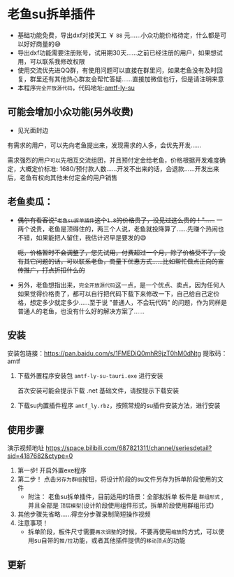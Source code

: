 # 老鱼su拆单插件
+ 基础功能免费，导出dxf对接天工 ￥ `88` 元……小众功能价格待定，什么都是可以好好商量的😅
+ 导出dxf功能需要注册账号，试用期30天……之前已经注册的用户，如果想试用，可以联系我修改权限
+ 使用交流优先进QQ群，有使用问题可以直接在群里问，如果老鱼没有及时回复，群里还有其他热心群友会帮忙答疑……直接加微信也行，但是请注明来意
+ 本程序`完全开放源代码`，代码地址:[amtf-ly-su](https://gitee.com/yiguxianyun/amtf-ly-su)

## 可能会增加小众功能(另外收费)
+ 见光面封边
  
有需求的用户，可以先向老鱼提出来，发现需求的人多，会优先开发……

需求强烈的用户`可以`先相互交流组团，并且预付定金给老鱼，价格根据开发难度确定，大概定价标准: 1680/预付款人数……开发不出来的话，会退款……开发出来后，老鱼有权向其他未付定金的用户销售

## 老鱼卖瓜：
+ ~~偶尔有看客说"`老鱼su拆单插件`这个`1.8`的价格贵了，没见过这么贵的！"……~~ 一两个说贵，老鱼是顶得住的，两三个人说，老鱼就投降算了……先赚个热闹也不错，如果能把人留住，我估计迟早是要发的😄

  ~~呃，价格暂时不会调整了，您先试用，付费超过一个月，除了价格受不了，没有其它问题的话，可以联系老鱼，商量下优惠方式……比如帮忙做点正向的宣传推广，打点折扣什么的~~

+ 另外，老鱼想指出来，`完全开放源代码`这一点，是一个优点、卖点，因为任何人如果觉得价格贵了，都可以自行把代码下载下来修改一下，自己给自己定价格，想定多少就定多少……至于说 "普通人，不会玩代码" 的问题，作为同样是普通人的老鱼，也没有什么好的解决方案了……


## 安装
安装包链接：https://pan.baidu.com/s/1FMEDiQ0mhR9jzT0hM0dNtg 
提取码：amtf

1. 下载外置程序安装包 `amtf-ly-su-tauri.exe` 进行安装

    首次安装可能会提示下载 .net 基础文件，请按提示下载安装

2. 下载su内置插件程序 `amtf_ly.rbz`，按照常规的su插件安装方法，进行安装


## 使用步骤
演示视频地址 https://space.bilibili.com/687821311/channel/seriesdetail?sid=4187682&ctype=0

1. 第一步! 开启外置exe程序
1. 第二步！ 点击`另存为群组`按钮，将设计阶段的su文件另存为拆单阶段使用的文件
     + 附注：
     老鱼su拆单插件，目前适用的场景：全部拟拆单 板件是 `群组形式` ,并且全部是 `顶层模型`(设计阶段使用组件形式，拆单阶段使用群组形式)
2. 其他步骤先省略……得空分步骤录制简短操作视频
3. 注意事项！ 
     + 拆单阶段，板件尺寸需要`再次调整`的时候，不要再使用`缩放`的方式，可以使用su自带的`推/拉`功能，或者其他插件提供的`移动顶点`的功能


## 更新
<agx/>





<script setup>
import agx from "./更新日志.vue"
// import tuoz from "./拖拽.vue"
</script>


